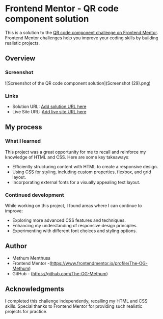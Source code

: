 # Frontend Mentor - QR code component solution

This is a solution to the [QR code component challenge on Frontend Mentor](https://www.frontendmentor.io/challenges/qr-code-component-iux_sIO_H). Frontend Mentor challenges help you improve your coding skills by building realistic projects.

## Overview

### Screenshot

![Screenshot of the QR code component solution](Screenshot (29).png)

### Links

- Solution URL: [Add solution URL here](https://your-solution-url.com)
- Live Site URL: [Add live site URL here](https://your-live-site-url.com)

## My process

### What I learned

This project was a great opportunity for me to recall and reinforce my knowledge of HTML and CSS. Here are some key takeaways:

- Efficiently structuring content with HTML to create a responsive design.
- Using CSS for styling, including custom properties, flexbox, and grid layout.
- Incorporating external fonts for a visually appealing text layout.

### Continued development

While working on this project, I found areas where I can continue to improve:

- Exploring more advanced CSS features and techniques.
- Enhancing my understanding of responsive design principles.
- Experimenting with different font choices and styling options.

## Author

- Methum Menthusa
- Frontend Mentor -(https://www.frontendmentor.io/profile/The-OG-Methum)
- GitHub - (https://github.com/The-OG-Methum)

## Acknowledgments

I completed this challenge independently, recalling my HTML and CSS skills. Special thanks to Frontend Mentor for providing such realistic projects for practice.
